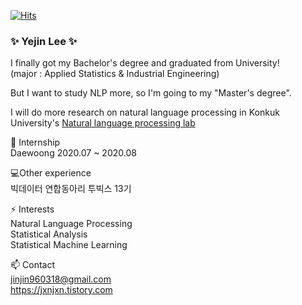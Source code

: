 [![Hits](https://hits.seeyoufarm.com/api/count/incr/badge.svg?url=https%3A%2F%2Fgithub.com%2Fcryingjin&count_bg=%2383D3E3&title_bg=%23555555&icon=&icon_color=%23A6DEFF&title=hits&edge_flat=false)](https://hits.seeyoufarm.com)
### ✨ Yejin Lee ✨

<!--
**cryingjin/cryingjin** is a ✨ _special_ ✨ repository because its `README.md` (this file) appears on your GitHub profile.

Here are some ideas to get you started:

- 🔭 I’m currently working on ...
- 🌱 I’m currently learning ...
- 👯 I’m looking to collaborate on ...
- 🤔 I’m looking for help with ...
- 💬 Ask me about ...
- 📫 How to reach me: ...
- 😄 Pronouns: ...
- ⚡ Fun fact: ...
-->

I finally got my Bachelor's degree and graduated from University!  
(major : Applied Statistics & Industrial Engineering)
  
But I want to study NLP more, so I'm going to my "Master's degree".
  
I will do more research on natural language processing in Konkuk University's [Natural language processing lab](http://nlp.konkuk.ac.kr/)

🔭 Internship  
Daewoong 2020.07 ~ 2020.08

💻Other experience  
빅데이터 연합동아리 투빅스 13기 

⚡ Interests   
Natural Language Processing   
Statistical Analysis  
Statistical Machine Learning  


📫 Contact  
jinjin960318@gmail.com  
https://jxnjxn.tistory.com

